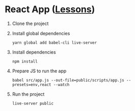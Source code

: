# React App ([Lessons](https://github.com/Rapid-Learning/react-indecision-app/blob/master/LESSONS.md))
1. Clone the project

2. Install global dependencies
   ```
   yarn global add babel-cli live-server
   ```

3. Install dependencies
   ```
   npm install
   ```
   
4. Prepare JS to run the app
   ```
   babel src/app.js --out-file=public/scripts/app.js --presets=env,react --watch
   ```    
  
5. Run the project
   ```
   live-server public
   ```

